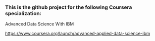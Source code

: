### This is the github project for the following Coursera specialization:

Advanced Data Science With IBM

https://www.coursera.org/launch/advanced-applied-data-science-ibm

